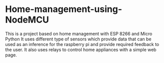 # Home-management-using-NodeMCU
This is a project based on home management with ESP 8266 and Micro Python
It uses different type of sensors which provide data that can be used as an inference for the raspberry pi and provide required feedback to the user.
It also uses relays to control home appliances with a simple web page.

